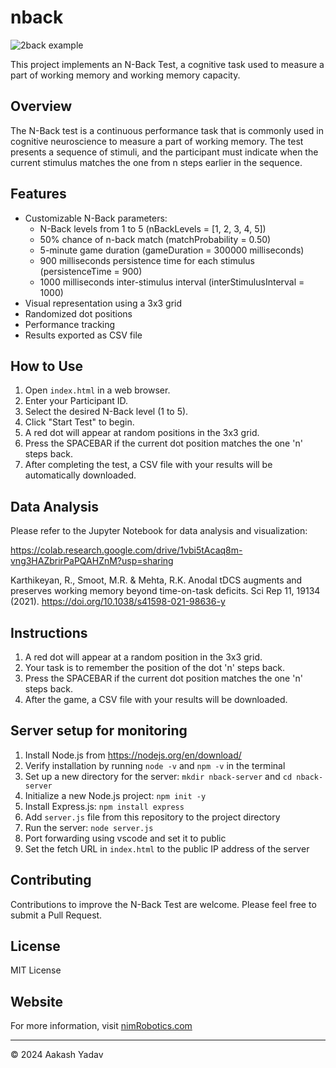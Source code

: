 # nback

![2back example](assets/wm-task.png)

This project implements an N-Back Test, a cognitive task used to measure a part of working memory and working memory capacity.

## Overview

The N-Back test is a continuous performance task that is commonly used in cognitive neuroscience to measure a part of working memory. The test presents a sequence of stimuli, and the participant must indicate when the current stimulus matches the one from n steps earlier in the sequence.

## Features

- Customizable N-Back parameters:
    - N-Back levels from 1 to 5 (nBackLevels = [1, 2, 3, 4, 5])
    - 50% chance of n-back match (matchProbability = 0.50)
    - 5-minute game duration (gameDuration = 300000 milliseconds)
    - 900 milliseconds persistence time for each stimulus (persistenceTime = 900)
    - 1000 milliseconds inter-stimulus interval (interStimulusInterval = 1000)
- Visual representation using a 3x3 grid
- Randomized dot positions
- Performance tracking
- Results exported as CSV file

## How to Use

1. Open `index.html` in a web browser.
2. Enter your Participant ID.
3. Select the desired N-Back level (1 to 5).
4. Click "Start Test" to begin.
5. A red dot will appear at random positions in the 3x3 grid.
6. Press the SPACEBAR if the current dot position matches the one 'n' steps back.
7. After completing the test, a CSV file with your results will be automatically downloaded.

## Data Analysis

Please refer to the Jupyter Notebook for data analysis and visualization:

https://colab.research.google.com/drive/1vbi5tAcaq8m-vng3HAZbrirPaPQAHZnM?usp=sharing

Karthikeyan, R., Smoot, M.R. & Mehta, R.K. Anodal tDCS augments and preserves working memory beyond time-on-task deficits. Sci Rep 11, 19134 (2021). https://doi.org/10.1038/s41598-021-98636-y

## Instructions

1. A red dot will appear at a random position in the 3x3 grid.
2. Your task is to remember the position of the dot 'n' steps back.
3. Press the SPACEBAR if the current dot position matches the one 'n' steps back.
4. After the game, a CSV file with your results will be downloaded.

## Server setup for monitoring

1. Install Node.js from https://nodejs.org/en/download/
2. Verify installation by running `node -v` and `npm -v` in the terminal
3. Set up a new directory for the server: `mkdir nback-server` and `cd nback-server`
4. Initialize a new Node.js project: `npm init -y`
5. Install Express.js: `npm install express`
6. Add `server.js` file from this repository to the project directory
7. Run the server: `node server.js`
8. Port forwarding using vscode and set it to public
10. Set the fetch URL in `index.html` to the public IP address of the server

## Contributing

Contributions to improve the N-Back Test are welcome. Please feel free to submit a Pull Request.

## License

MIT License

## Website

For more information, visit [nimRobotics.com](https://nimrobotics.com)

---

© 2024 Aakash Yadav
